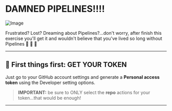 # __DAMNED PIPELINES!!!!__

![Image](https://github.com/potacho/damned_pipelines/blob/master/images/damned_pipelines.jpg)

Frustrated? Lost? Dreaming about Pipelines?...don't worry, after finish this exercise you'll get it and wouldn't believe that you've lived so long without Pipelines :raised_hands: :raised_hands: :raised_hands:

---

## :wrench: __First things first:__ GET YOUR TOKEN

Just go to your GitHub account settings and generate a __Personal access token__ using the Developer setting options.

> __IMPORTANT:__ be sure to ONLY select the __repo__ actions for your token...that would be enough!

---

